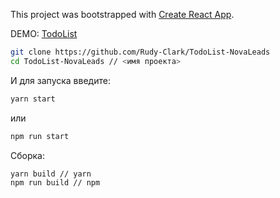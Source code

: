 This project was bootstrapped with [Create React App](https://github.com/facebook/create-react-app).

DEMO: [TodoList](https://todolist-react-64198.firebaseapp.com/)

```bash
git clone https://github.com/Rudy-Clark/TodoList-NovaLeads
cd TodoList-NovaLeads // <имя проекта>
```
И для запуска введите:
```bash
yarn start
```
или 
```bash
npm run start
```
Сборка:
```bash
yarn build // yarn
npm run build // npm
```
